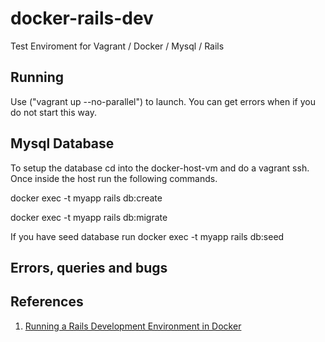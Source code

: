 # docker-rails-dev
Test Enviroment for Vagrant / Docker / Mysql / Rails

## Running
Use ("vagrant up --no-parallel") to launch. You can get errors when if you do not start this way. 

## Mysql Database 
To setup the database cd into the docker-host-vm and do a vagrant ssh. Once inside the host run the following commands.

docker exec -t myapp rails db:create

docker exec -t myapp rails db:migrate

If you have seed database run
docker exec -t myapp rails db:seed

## Errors, queries and bugs

## References
1. [Running a Rails Development Environment in Docker](https://blog.codeship.com/running-rails-development-environment-docker/)
